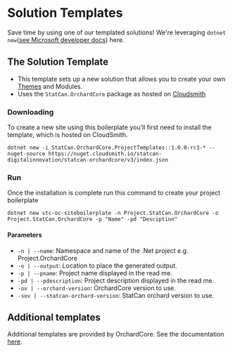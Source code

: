 # Solution Templates

Save time by using one of our templated solutions! We're leveraging `dotnet new`([see Microsoft developer docs](https://docs.microsoft.com/en-us/dotnet/core/tools/dotnet-new)) here.

## The Solution Template

* This template sets up a new solution that allows you to create your own [Themes](https://docs.orchardcore.net/en/dev/docs/getting-started/theme/) and Modules.
* Uses the `StatCan.OrchardCore` package as hosted on [Cloudsmith](https://cloudsmith.io/~statcan-digitalinnovation/repos/statcan-orchardcore/packages/)


### Downloading

To create a new site using this boilerplate you'll first need to install the template, which is hosted on CloudSmith.

```CMD
dotnet new -i StatCan.OrchardCore.ProjectTemplates::1.0.0-rc3-* --nuget-source https://nuget.cloudsmith.io/statcan-digitalinnovation/statcan-orchardcore/v3/index.json
```

### Run
Once the installation is complete run this command to create your project boilerplate

```
dotnet new stc-oc-siteboilerplate -n Project.StatCan.OrchardCore -o Project.StatCan.OrchardCore -p "Name" -pd "Desciption"
```

#### Parameters

- `-n | --name`: Namespace and name of the .Net project e.g. Project.OrchardCore
- `-o | --output`: Location to place the generated output.
- `-p | --pname`: Project name displayed in the read me.
- `-pd | --pdescription`: Project description displayed in the read me.
- `-ov | --orchard-version`: OrchardCore version to use.
- `-sov | --statcan-orchard-version`: StatCan orchard version to use.

## Additional templates

Additional templates are provided by OrchardCore. See the documentation [here](https://docs.orchardcore.net/en/dev/docs/getting-started/templates/).

